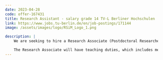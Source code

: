 ```yaml
---
date: 2023-04-28
code: offer-167431
title: Research Assistant - salary grade 14 TV-L Berliner Hochschulen
link: https://www.jobs.tu-berlin.de/en/job-postings/171144
image: /assets/images/logo/RSiM_Logo_1.png

description: |
    We are seeking to hire a Research Associate (Postdoctoral Researcher) in one or more of the following areas: (1) privacy-preserving analysis of EO Data; (2) continual learning for large-scale EO data analysis; (3) heterogeneous multi-source EO data analysis; and (4) uncertainty-aware analysis of large-scale EO data.

    The Research Associate will have teaching duties, which includes mentoring Bachelor’s, Master’s and PhD students in addition to the coordination of interdisciplinary research projects.
---
```

